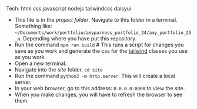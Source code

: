 Tech: html css javascript nodejs tailwindcss daisyui

- This file is in the _project folder_. Navigate to this folder in a terminal. Something like: ```~/Documents/work/portfolio/amyparness_portfolio_24/amy_portfolio_25_a```. Depending where you have put this repository.
- Run the command ```npm run build``` # This runs a script for changes you save as you work and generate the css for the [tailwind](https://tailwindcss.com/) classes you use as you work.
- Open a new terminal.
- Navigate into the _site_ folder. ```cd site```
- Run the command ```python3 -m http.server```. This will create a local server.
- In your web browser, go to this address: ```0.0.0.0:8000``` to view the site.
- When you make changes, you will have to refresh the browser to see them.
